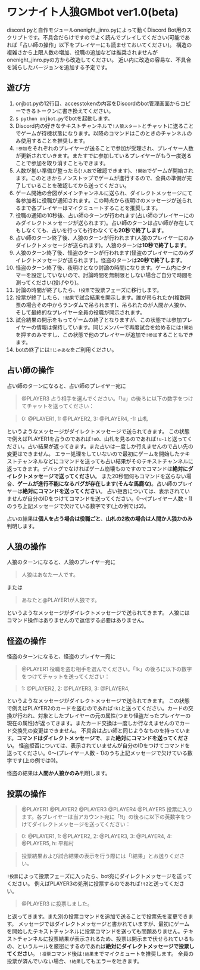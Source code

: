 # ワンナイト人狼GMbot ver1.0(beta)

discord.pyと自作モジュールonenight_jinro.pyによって動くDiscord Bot用のスクリプトです。不具合だらけですのでよく読んでプレイしてください(可能であれば「占い師の操作」以下をプレイヤーにも読ませておいてください)。
構造の複雑さから上限人数の増加、役職の追加などは推奨されませんがonenight_jinro.pyの方から改造してください。
近い内に改造の容易な、不具合を減らしたバージョンを追加する予定です。

## 遊び方

 1. onjbot.pyの12行目、accesstokenの内容をDiscordのbot管理画面からコピーできるトークンに書き換えてください。
 2. ```$ python onjbot.py```でbotを起動します。
 3. Discord内の好きなテキストチャンネルで```!人狼スタート```とチャットに送ることでゲームが待機状態になります。以降のコマンドはこのときのチャンネルのみ使用することを推奨します。
 4. ```!参加```をそれぞれのプレイヤーが送ることで参加が受理され、プレイヤー人数が更新されていきます。またすでに参加しているプレイヤーがもう一度送ることで参加を取り消すこともできます。
 5. 人数が揃い準備が整ったら(```!人数```で確認できます)、```!開始```でゲームが開始されます。このときからノンストップでゲームが進行するので、全員の準備が完了していることを確認してから送ってください。
 6. ゲーム開始の合図がメインチャンネルに送られ、ダイレクトメッセージにて各参加者に役職が通知されます。この時点から夜明けのメッセージが送られるまで各プレイヤーはマイクミュートすることを推奨します。
 7. 役職の通知の10秒後、占い師のターンが行われます(占い師のプレイヤーにのみダイレクトメッセージが送られます)。占い師のターンは占い師が存在してもしなくても、占いを行っても行わなくても**20秒で終了します**。
 8. 占い師のターン終了後、人狼のターンが行われます(人狼のプレイヤーにのみダイレクトメッセージが送られます)。人狼のターンは**10秒で終了します**。
 9. 人狼のターン終了後、怪盗のターンが行われます(怪盗のプレイヤーにのみダイレクトメッセージが送られます)。怪盗のターンは**20秒で終了します**。
 10. 怪盗のターン終了後、夜明けとなり討論の時間になります。ゲーム内にタイマーを設定していないので、討論時間を無制限としない場合ご自分で時間を測ってください(投げやり)。
 11. 討論の時間が終了したら、```!投票```で投票フェーズに移行します。
 12. 投票が終了したら、```!結果```で試合結果を開示します。誰が吊られたか(複数同票の場合その中からランダムで吊られます)、吊られたのが人間か人狼か、そして最終的なプレイヤー全員の役職が開示されます。
 13. 試合結果の開示をもってゲームの終了となりますが、この状態では参加プレイヤーの情報は保持しています。同じメンバーで再度試合を始めるには```!開始```を押すのみですし、この状態で他のプレイヤーが追加で```!参加```することもできます。
 14. botの終了には```!じゃあな```をご利用ください。

## 占い師の操作

占い師のターンになると、占い師のプレイヤー宛に
>@PLAYER3 占う相手を選んでください。「!u」の後ろに以下の数字をつけてチャットを送ってください：

>0: @PLAYER1, 1: @PLAYER2, 3: @PLAYER4, -1: 山札

というようなメッセージがダイレクトメッセージで送られてきます。
この状態で例えばPLAYER1を占うのであれば```!u0```、山札を見るのであれば```!u-1```と送ってください。占い結果が返ってきます。また占いは一度しか行えませんので占い先の変更はできません。
エラー処理をしていないので最初にゲームを開始したテキストチャンネルなどにコマンドを送っても占い結果がそのテキストチャンネルに返ってきます。デバッグでなければゲーム崩壊ものですのでコマンドは**絶対にダイレクトメッセージで送ってください**。
また20秒間何もコマンドを送らない場合、**ゲームが進行不能になるバグが存在します(そんな馬鹿な)**。占い師のプレイヤーは**絶対にコマンドを送ってください**。
占い拒否については、表示されていませんが自分のIDをつけてコマンドを送ってください。0〜(プレイヤー人数 - 1)のうち上記メッセージで欠けている数字です(上の例では2)。

占いの結果は**個人を占う場合は役職ごと**、**山札の2枚の場合は人間か人狼かのみ**判明します。

## 人狼の操作

人狼のターンになると、人狼のプレイヤー宛に
>人狼はあなた一人です。

または
>あなたと@PLAYER1が人狼です。

というようなメッセージがダイレクトメッセージで送られてきます。
人狼にはコマンド操作はありませんので返信する必要はありません。

## 怪盗の操作

怪盗のターンになると、怪盗のプレイヤー宛に
>@PLAYER1 役職を盗む相手を選んでください。「!k」の後ろに以下の数字をつけてチャットを送ってください：

>1: @PLAYER2, 2: @PLAYER3, 3: @PLAYER4,

というようなメッセージがダイレクトメッセージで送られてきます。
この状態で例えばPLAYER2のカードを盗むのであれば```!k1```と送ってください。カードの交換が行われ、対象としたプレイヤーの元の属性(つまり怪盗だったプレイヤーの現在の属性)が返ってきます。またカード交換は一度しか行なえませんのでカード交換先の変更はできません。
不具合は占い師と同じようなものを持っています。**コマンドはダイレクトメッセージで**、また**絶対にコマンドを送ってください**。
怪盗拒否については、表示されていませんが自分のIDをつけてコマンドを送ってください。0〜(プレイヤー人数 - 1)のうち上記メッセージで欠けている数字です(上の例では0)。

怪盗の結果は**人間か人狼かのみ**判明します。

## 投票の操作

>@PLAYER1 @PLAYER2 @PLAYER3 @PLAYER4 @PLAYER5 投票に入ります。各プレイヤーは当アカウント宛に「!t」の後ろに以下の英数字をつけてダイレクトメッセージを送ってください：

>0: @PLAYER1, 1: @PLAYER2, 2: @PLAYER3, 3: @PLAYER4, 4: @PLAYER5, h: 平和村

>投票結果および試合結果の表示を行う際には「!結果」とお送りください。

```!投票```によって投票フェーズに入ったら、bot宛にダイレクトメッセージを送ってください。
例えばPLAYER3の処刑に投票するのであれば```!t2```と送ってください。
>@PLAYER3 に投票しました。

と返ってきます。また別の投票コマンドを追加で送ることで投票先を変更できます。
メッセージではダイレクトメッセージと書かれていますが、最初にゲームを開始したテキストチャンネルに投票コマンドを送っても問題ありません。テキストチャンネルに投票結果が表示されるため、投票は開示まで伏せられているもの、というルールを厳密にするのであれば**絶対にダイレクトメッセージで投票してください**。
```!投票```コマンド後は```!結果```までマイクミュートを推奨します。
全員の投票が済んでいない場合、```!結果```してもエラーを吐きます。
